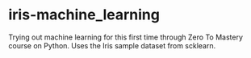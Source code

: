 # iris-machine_learning

Trying out machine learning for this first time through Zero To Mastery course on Python. Uses the Iris sample dataset from scklearn.
